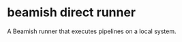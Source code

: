 beamish direct runner
=====================

A Beamish runner that executes pipelines on a local system.
